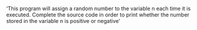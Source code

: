 ‘This program will assign a random number to the variable n each time it is executed. Complete the source code in order to print whether the number stored in the variable n is positive or negative’
